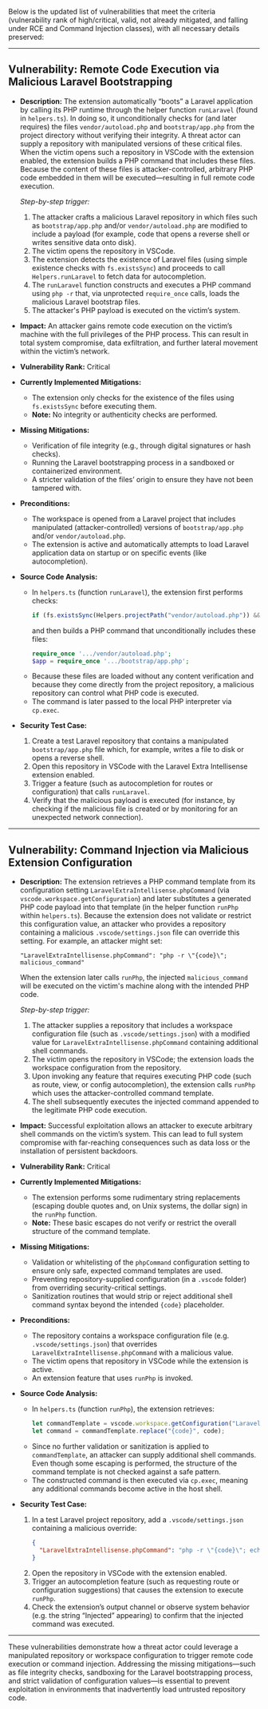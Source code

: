 Below is the updated list of vulnerabilities that meet the criteria (vulnerability rank of high/critical, valid, not already mitigated, and falling under RCE and Command Injection classes), with all necessary details preserved:

---

## Vulnerability: Remote Code Execution via Malicious Laravel Bootstrapping

- **Description:**
  The extension automatically “boots” a Laravel application by calling its PHP runtime through the helper function `runLaravel` (found in `helpers.ts`). In doing so, it unconditionally checks for (and later requires) the files `vendor/autoload.php` and `bootstrap/app.php` from the project directory without verifying their integrity. A threat actor can supply a repository with manipulated versions of these critical files. When the victim opens such a repository in VSCode with the extension enabled, the extension builds a PHP command that includes these files. Because the content of these files is attacker-controlled, arbitrary PHP code embedded in them will be executed—resulting in full remote code execution.

  *Step-by-step trigger:*
  1. The attacker crafts a malicious Laravel repository in which files such as `bootstrap/app.php` and/or `vendor/autoload.php` are modified to include a payload (for example, code that opens a reverse shell or writes sensitive data onto disk).
  2. The victim opens the repository in VSCode.
  3. The extension detects the existence of Laravel files (using simple existence checks with `fs.existsSync`) and proceeds to call `Helpers.runLaravel` to fetch data for autocompletion.
  4. The `runLaravel` function constructs and executes a PHP command using `php -r` that, via unprotected `require_once` calls, loads the malicious Laravel bootstrap files.
  5. The attacker's PHP payload is executed on the victim’s system.

- **Impact:**
  An attacker gains remote code execution on the victim’s machine with the full privileges of the PHP process. This can result in total system compromise, data exfiltration, and further lateral movement within the victim’s network.

- **Vulnerability Rank:** Critical

- **Currently Implemented Mitigations:**
  - The extension only checks for the existence of the files using `fs.existsSync` before executing them.
  - **Note:** No integrity or authenticity checks are performed.

- **Missing Mitigations:**
  - Verification of file integrity (e.g., through digital signatures or hash checks).
  - Running the Laravel bootstrapping process in a sandboxed or containerized environment.
  - A stricter validation of the files’ origin to ensure they have not been tampered with.

- **Preconditions:**
  - The workspace is opened from a Laravel project that includes manipulated (attacker-controlled) versions of `bootstrap/app.php` and/or `vendor/autoload.php`.
  - The extension is active and automatically attempts to load Laravel application data on startup or on specific events (like autocompletion).

- **Source Code Analysis:**
  - In `helpers.ts` (function `runLaravel`), the extension first performs checks:
    ```js
    if (fs.existsSync(Helpers.projectPath("vendor/autoload.php")) && fs.existsSync(Helpers.projectPath("bootstrap/app.php"))) {
    ```
    and then builds a PHP command that unconditionally includes these files:
    ```php
    require_once '.../vendor/autoload.php';
    $app = require_once '.../bootstrap/app.php';
    ```
  - Because these files are loaded without any content verification and because they come directly from the project repository, a malicious repository can control what PHP code is executed.
  - The command is later passed to the local PHP interpreter via `cp.exec`.

- **Security Test Case:**
  1. Create a test Laravel repository that contains a manipulated `bootstrap/app.php` file which, for example, writes a file to disk or opens a reverse shell.
  2. Open this repository in VSCode with the Laravel Extra Intellisense extension enabled.
  3. Trigger a feature (such as autocompletion for routes or configuration) that calls `runLaravel`.
  4. Verify that the malicious payload is executed (for instance, by checking if the malicious file is created or by monitoring for an unexpected network connection).

---

## Vulnerability: Command Injection via Malicious Extension Configuration

- **Description:**
  The extension retrieves a PHP command template from its configuration setting `LaravelExtraIntellisense.phpCommand` (via `vscode.workspace.getConfiguration`) and later substitutes a generated PHP code payload into that template (in the helper function `runPhp` within `helpers.ts`). Because the extension does not validate or restrict this configuration value, an attacker who provides a repository containing a malicious `.vscode/settings.json` file can override this setting. For example, an attacker might set:
  ```
  "LaravelExtraIntellisense.phpCommand": "php -r \"{code}\"; malicious_command"
  ```
  When the extension later calls `runPhp`, the injected `malicious_command` will be executed on the victim's machine along with the intended PHP code.

  *Step-by-step trigger:*
  1. The attacker supplies a repository that includes a workspace configuration file (such as `.vscode/settings.json`) with a modified value for `LaravelExtraIntellisense.phpCommand` containing additional shell commands.
  2. The victim opens the repository in VSCode; the extension loads the workspace configuration from the repository.
  3. Upon invoking any feature that requires executing PHP code (such as route, view, or config autocompletion), the extension calls `runPhp` which uses the attacker-controlled command template.
  4. The shell subsequently executes the injected command appended to the legitimate PHP code execution.

- **Impact:**
  Successful exploitation allows an attacker to execute arbitrary shell commands on the victim’s system. This can lead to full system compromise with far-reaching consequences such as data loss or the installation of persistent backdoors.

- **Vulnerability Rank:** Critical

- **Currently Implemented Mitigations:**
  - The extension performs some rudimentary string replacements (escaping double quotes and, on Unix systems, the dollar sign) in the `runPhp` function.
  - **Note:** These basic escapes do not verify or restrict the overall structure of the command template.

- **Missing Mitigations:**
  - Validation or whitelisting of the `phpCommand` configuration setting to ensure only safe, expected command templates are used.
  - Preventing repository-supplied configuration (in a `.vscode` folder) from overriding security-critical settings.
  - Sanitization routines that would strip or reject additional shell command syntax beyond the intended `{code}` placeholder.

- **Preconditions:**
  - The repository contains a workspace configuration file (e.g. `.vscode/settings.json`) that overrides `LaravelExtraIntellisense.phpCommand` with a malicious value.
  - The victim opens that repository in VSCode while the extension is active.
  - An extension feature that uses `runPhp` is invoked.

- **Source Code Analysis:**
  - In `helpers.ts` (function `runPhp`), the extension retrieves:
    ```js
    let commandTemplate = vscode.workspace.getConfiguration("LaravelExtraIntellisense").get<string>('phpCommand') ?? "php -r \"{code}\"";
    let command = commandTemplate.replace("{code}", code);
    ```
  - Since no further validation or sanitization is applied to `commandTemplate`, an attacker can supply additional shell commands. Even though some escaping is performed, the structure of the command template is not checked against a safe pattern.
  - The constructed command is then executed via `cp.exec`, meaning any additional commands become active in the host shell.

- **Security Test Case:**
  1. In a test Laravel project repository, add a `.vscode/settings.json` containing a malicious override:
     ```json
     {
       "LaravelExtraIntellisense.phpCommand": "php -r \"{code}\"; echo \"Injected\""
     }
     ```
  2. Open the repository in VSCode with the extension enabled.
  3. Trigger an autocompletion feature (such as requesting route or configuration suggestions) that causes the extension to execute `runPhp`.
  4. Check the extension’s output channel or observe system behavior (e.g. the string “Injected” appearing) to confirm that the injected command was executed.

---

These vulnerabilities demonstrate how a threat actor could leverage a manipulated repository or workspace configuration to trigger remote code execution or command injection. Addressing the missing mitigations—such as file integrity checks, sandboxing for the Laravel bootstrapping process, and strict validation of configuration values—is essential to prevent exploitation in environments that inadvertently load untrusted repository code.
